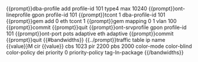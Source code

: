 {{prompt}}dba-profile add profile-id 101 type4 max 10240
{{prompt}}ont-lineprofile gpon profile-id 101
{{prompt}}tcont 1 dba-profile-id 101
{{prompt}}gem add 0 eth tcont 1
{{prompt}}gem mapping 0 1 vlan 100
{{prompt}}commit
{{prompt}}quit
{{prompt}}ont-srvprofile gpon profile-id 101
{{prompt}}ont-port pots adaptive eth adaptive
{{prompt}}commit
{{prompt}}quit
{{#bandwidths}}
{{../prompt}}traffic table ip name  {{value}}M  cir {{value}} cbs 1023 pir 2200 pbs 2000 color-mode color-blind color-policy dei priority 0 priority-policy tag-In-package
{{/bandwidths}}
